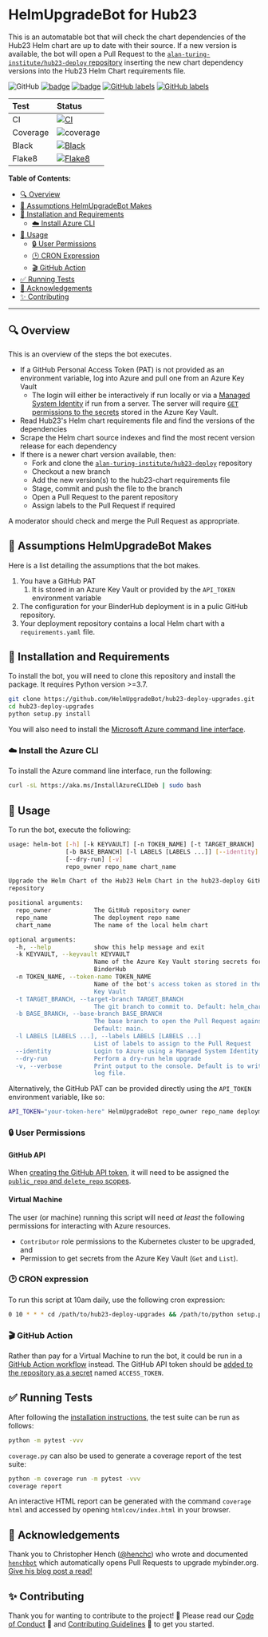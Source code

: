 # HelmUpgradeBot for Hub23

This is an automatable bot that will check the chart dependencies of the Hub23 Helm chart are up to date with their source.
If a new version is available, the bot will open a Pull Request to the [`alan-turing-institute/hub23-deploy` repository](https://github.com/alan-turing-institute/hub23-deploy) inserting the new chart dependency versions into the Hub23 Helm Chart requirements file.

![GitHub](https://img.shields.io/github/license/HelmUpgradeBot/hub23-deploy-upgrades) [![badge](https://img.shields.io/static/v1?label=Code%20of&message=Conduct&color=blueviolet)](CODE_OF_CONDUCT.md) [![badge](https://img.shields.io/static/v1?label=Contributing&message=Guidelines&color=blueviolet)](CONTRIBUTING.md) [![GitHub labels](https://img.shields.io/github/labels/HelmUpgradeBot/hub23-deploy-upgrades/good%20first%20issue)](https://github.com/HelmUpgradeBot/hub23-deploy-upgrades/labels/good%20first%20issue) [![GitHub labels](https://img.shields.io/github/labels/HelmUpgradeBot/hub23-deploy-upgrades/help%20wanted)](https://github.com/HelmUpgradeBot/hub23-deploy-upgrades/labels/help%20wanted)

| Test | Status |
| :--- | :--- |
| CI | [![CI](https://github.com/HelmUpgradeBot/hub23-deploy-upgrades/workflows/CI/badge.svg)](https://github.com/HelmUpgradeBot/hub23-deploy-upgrades/actions?query=workflow%3ACI) |
| Coverage | ![coverage](https://img.shields.io/endpoint?url=https://raw.githubusercontent.com/HelmUpgradeBot/hub23-deploy-upgrades/main/badge_metadata.json) |
| Black | [![Black](https://github.com/HelmUpgradeBot/hub23-deploy-upgrades/workflows/Black/badge.svg)](https://github.com/HelmUpgradeBot/hub23-deploy-upgrades/actions?query=workflow%3ABlack) |
| Flake8 | [![Flake8](https://github.com/HelmUpgradeBot/hub23-deploy-upgrades/workflows/Flake8/badge.svg)](https://github.com/HelmUpgradeBot/hub23-deploy-upgrades/actions?query=workflow%3AFlake8) |

**Table of Contents:**

- [:mag: Overview](#mag-overview)
- [🤔 Assumptions HelmUpgradeBot Makes](#-assumptions-helmupgradebot-makes)
- [:pushpin: Installation and Requirements](#pushpin-installation-and-requirements)
  - [:cloud: Install Azure CLI](#cloud-install-azure-cli)
- [:children_crossing: Usage](#children_crossing-usage)
  - [:lock: User Permissions](#lock-user-permissions)
  - [:clock2: CRON Expression](#clock2-cron-expression)
  - [:clapper: GitHub Action](#clapper-github-action)
- [:white_check_mark: Running Tests](#white_check_mark-running-tests)
- [:gift: Acknowledgements](#gift-acknowledgements)
- [:sparkles: Contributing](#sparkles-contributing)

---

## :mag: Overview

This is an overview of the steps the bot executes.

- If a GitHub Personal Access Token (PAT) is not provided as an environment variable, log into Azure and pull one from an Azure Key Vault
  - The login will either be interactively if run locally or via a [Managed System Identity](https://docs.microsoft.com/en-gb/azure/active-directory/managed-identities-azure-resources/overview) if run from a server.
    The server will require [`GET` permissions to the secrets](https://docs.microsoft.com/en-us/azure/key-vault/secrets/about-secrets#secret-access-control) stored in the Azure Key Vault.
- Read Hub23's Helm chart requirements file and find the versions of the dependencies
- Scrape the Helm chart source indexes and find the most recent version release for each dependency
- If there is a newer chart version available, then:
  - Fork and clone the [`alan-turing-institute/hub23-deploy`](https://github.com/alan-turing-institute/hub23-deploy) repository
  - Checkout a new branch
  - Add the new version(s) to the hub23-chart requirements file
  - Stage, commit and push the file to the branch
  - Open a Pull Request to the parent repository
  - Assign labels to the Pull Request if required

A moderator should check and merge the Pull Request as appropriate.

## 🤔 Assumptions HelmUpgradeBot Makes

Here is a list detailing the assumptions that the bot makes.

1. You have a GitHub PAT
   1. It is stored in an Azure Key Vault or provided by the `API_TOKEN` environment variable
2. The configuration for your BinderHub deployment is in a pulic GitHub repository.
3. Your deployment repository contains a local Helm chart with a `requirements.yaml` file.

## :pushpin: Installation and Requirements

To install the bot, you will need to clone this repository and install the package.
It requires Python version >=3.7.

```bash
git clone https://github.com/HelmUpgradeBot/hub23-deploy-upgrades.git
cd hub23-deploy-upgrades
python setup.py install
```

You will also need to install the [Microsoft Azure command line interface](https://docs.microsoft.com/en-us/cli/azure/install-azure-cli?view=azure-cli-latest).

### :cloud: Install the Azure CLI

To install the Azure command line interface, run the following:

```bash
curl -sL https://aka.ms/InstallAzureCLIDeb | sudo bash
```

## :children_crossing: Usage

To run the bot, execute the following:

```bash
usage: helm-bot [-h] [-k KEYVAULT] [-n TOKEN_NAME] [-t TARGET_BRANCH]
                [-b BASE_BRANCH] [-l LABELS [LABELS ...]] [--identity]
                [--dry-run] [-v]
                repo_owner repo_name chart_name

Upgrade the Helm Chart of the Hub23 Helm Chart in the hub23-deploy GitHub
repository

positional arguments:
  repo_owner            The GitHub repository owner
  repo_name             The deployment repo name
  chart_name            The name of the local helm chart

optional arguments:
  -h, --help            show this help message and exit
  -k KEYVAULT, --keyvault KEYVAULT
                        Name of the Azure Key Vault storing secrets for the
                        BinderHub
  -n TOKEN_NAME, --token-name TOKEN_NAME
                        Name of the bot's access token as stored in the Azure
                        Key Vault
  -t TARGET_BRANCH, --target-branch TARGET_BRANCH
                        The git branch to commit to. Default: helm_chart_bump.
  -b BASE_BRANCH, --base-branch BASE_BRANCH
                        The base branch to open the Pull Request against.
                        Default: main.
  -l LABELS [LABELS ...], --labels LABELS [LABELS ...]
                        List of labels to assign to the Pull Request
  --identity            Login to Azure using a Managed System Identity
  --dry-run             Perform a dry-run helm upgrade
  -v, --verbose         Print output to the console. Default is to write to a
                        log file.
```

Alternatively, the GitHub PAT can be provided directly using the `API_TOKEN` environment variable, like so:

```bash
API_TOKEN="your-token-here" HelmUpgradeBot repo_owner repo_name deployment chart_name [--flags]
```

### :lock: User Permissions

#### GitHub API

When [creating the GitHub API token](https://docs.github.com/en/github/authenticating-to-github/creating-a-personal-access-token), it will need to be assigned the [`public_repo` and `delete_repo` scopes](https://docs.github.com/en/developers/apps/scopes-for-oauth-apps#available-scopes).

#### Virtual Machine

The user (or machine) running this script will need _at least_ the following permissions for interacting with Azure resources.

- `Contributor` role permissions to the Kubernetes cluster to be upgraded, and
- Permission to get secrets from the Azure Key Vault (`Get` and `List`).

### :clock2: CRON expression

To run this script at 10am daily, use the following cron expression:

```bash
0 10 * * * cd /path/to/hub23-deploy-upgrades && /path/to/python setup.py install && /path/to/HelmUpgradeBot [--flags]
```

### :clapper: GitHub Action

Rather than pay for a Virtual Machine to run the bot, it could be run in a [GitHub Action workflow](.github/workflows/run-bot.yml) instead.
The GitHub API token should be [added to the repository as a secret](https://docs.github.com/en/actions/configuring-and-managing-workflows/creating-and-storing-encrypted-secrets#creating-encrypted-secrets-for-a-repository) named `ACCESS_TOKEN`.

## :white_check_mark: Running Tests

After following the [installation instructions](#pushpin-installation-and-requirements), the test suite can be run as follows:

```bash
python -m pytest -vvv
```

`coverage.py` can also be used to generate a coverage report of the test suite:

```bash
python -m coverage run -m pytest -vvv
coverage report
```

An interactive HTML report can be generated with the command `coverage html` and accessed by opening `htmlcov/index.html` in your browser.

## :gift: Acknowledgements

Thank you to Christopher Hench ([@henchc](https://github.com/henchc)) who wrote and documented [`henchbot`](https://github.com/henchbot) which automatically opens Pull Requests to upgrade mybinder.org.
[Give his blog post a read!](https://hackmd.io/qC4ooA5TTn6xA2w-2OLHbA)

## :sparkles: Contributing

Thank you for wanting to contribute to the project! :tada:
Please read our [Code of Conduct](CODE_OF_CONDUCT.md) :purple_heart: and [Contributing Guidelines](CONTRIBUTING.md) :space_invader: to get you started.
